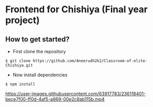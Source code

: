 # Frontend for Chishiya (Final year project)

## How to get started?

- First clone the repository

```
$ git clone https://github.com/Aneerudh2k2/Classroom-of-elite-Chishiya.git
```

- Now install dependencies

```
$ npm install
```

https://user-images.githubusercontent.com/63917783/236118401-bece7f00-ff0d-4af5-a869-00e2c8ab115b.mp4
